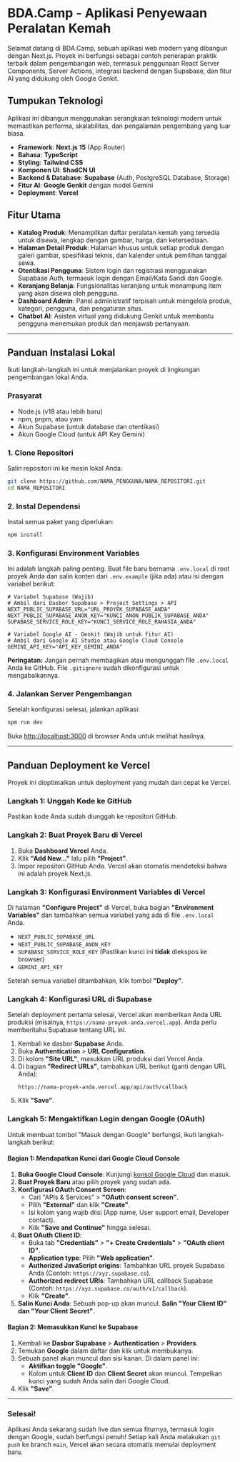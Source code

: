 
# BDA.Camp - Aplikasi Penyewaan Peralatan Kemah

Selamat datang di BDA.Camp, sebuah aplikasi web modern yang dibangun dengan Next.js. Proyek ini berfungsi sebagai contoh penerapan praktik terbaik dalam pengembangan web, termasuk penggunaan React Server Components, Server Actions, integrasi backend dengan Supabase, dan fitur AI yang didukung oleh Google Genkit.

## Tumpukan Teknologi

Aplikasi ini dibangun menggunakan serangkaian teknologi modern untuk memastikan performa, skalabilitas, dan pengalaman pengembang yang luar biasa.

-   **Framework**: **Next.js 15** (App Router)
-   **Bahasa**: **TypeScript**
-   **Styling**: **Tailwind CSS**
-   **Komponen UI**: **ShadCN UI**
-   **Backend & Database**: **Supabase** (Auth, PostgreSQL Database, Storage)
-   **Fitur AI**: **Google Genkit** dengan model Gemini
-   **Deployment**: **Vercel**

## Fitur Utama

-   **Katalog Produk**: Menampilkan daftar peralatan kemah yang tersedia untuk disewa, lengkap dengan gambar, harga, dan ketersediaan.
-   **Halaman Detail Produk**: Halaman khusus untuk setiap produk dengan galeri gambar, spesifikasi teknis, dan kalender untuk pemilihan tanggal sewa.
-   **Otentikasi Pengguna**: Sistem login dan registrasi menggunakan Supabase Auth, termasuk login dengan Email/Kata Sandi dan Google.
-   **Keranjang Belanja**: Fungsionalitas keranjang untuk menampung item yang akan disewa oleh pengguna.
-   **Dashboard Admin**: Panel administratif terpisah untuk mengelola produk, kategori, pengguna, dan pengaturan situs.
-   **Chatbot AI**: Asisten virtual yang didukung Genkit untuk membantu pengguna menemukan produk dan menjawab pertanyaan.

---

## Panduan Instalasi Lokal

Ikuti langkah-langkah ini untuk menjalankan proyek di lingkungan pengembangan lokal Anda.

### Prasyarat

-   Node.js (v18 atau lebih baru)
-   npm, pnpm, atau yarn
-   Akun Supabase (untuk database dan otentikasi)
-   Akun Google Cloud (untuk API Key Gemini)

### 1. Clone Repositori

Salin repositori ini ke mesin lokal Anda:

```bash
git clone https://github.com/NAMA_PENGGUNA/NAMA_REPOSITORI.git
cd NAMA_REPOSITORI
```

### 2. Instal Dependensi

Instal semua paket yang diperlukan:

```bash
npm install
```

### 3. Konfigurasi Environment Variables

Ini adalah langkah paling penting. Buat file baru bernama `.env.local` di root proyek Anda dan salin konten dari `.env.example` (jika ada) atau isi dengan variabel berikut:

```env
# Variabel Supabase (Wajib)
# Ambil dari Dasbor Supabase > Project Settings > API
NEXT_PUBLIC_SUPABASE_URL="URL_PROYEK_SUPABASE_ANDA"
NEXT_PUBLIC_SUPABASE_ANON_KEY="KUNCI_ANON_PUBLIK_SUPABASE_ANDA"
SUPABASE_SERVICE_ROLE_KEY="KUNCI_SERVICE_ROLE_RAHASIA_ANDA"

# Variabel Google AI - Genkit (Wajib untuk fitur AI)
# Ambil dari Google AI Studio atau Google Cloud Console
GEMINI_API_KEY="API_KEY_GEMINI_ANDA"
```

**Peringatan:** Jangan pernah membagikan atau mengunggah file `.env.local` Anda ke GitHub. File `.gitignore` sudah dikonfigurasi untuk mengabaikannya.

### 4. Jalankan Server Pengembangan

Setelah konfigurasi selesai, jalankan aplikasi:

```bash
npm run dev
```

Buka [http://localhost:3000](http://localhost:3000) di browser Anda untuk melihat hasilnya.

---

## Panduan Deployment ke Vercel

Proyek ini dioptimalkan untuk deployment yang mudah dan cepat ke Vercel.

### Langkah 1: Unggah Kode ke GitHub

Pastikan kode Anda sudah diunggah ke repositori GitHub.

### Langkah 2: Buat Proyek Baru di Vercel

1.  Buka **Dashboard Vercel** Anda.
2.  Klik **"Add New..."** lalu pilih **"Project"**.
3.  Impor repositori GitHub Anda. Vercel akan otomatis mendeteksi bahwa ini adalah proyek Next.js.

### Langkah 3: Konfigurasi Environment Variables di Vercel

Di halaman **"Configure Project"** di Vercel, buka bagian **"Environment Variables"** dan tambahkan semua variabel yang ada di file `.env.local` Anda.

-   `NEXT_PUBLIC_SUPABASE_URL`
-   `NEXT_PUBLIC_SUPABASE_ANON_KEY`
-   `SUPABASE_SERVICE_ROLE_KEY` (Pastikan kunci ini **tidak** diekspos ke browser)
-   `GEMINI_API_KEY`

Setelah semua variabel ditambahkan, klik tombol **"Deploy"**.

### Langkah 4: Konfigurasi URL di Supabase

Setelah deployment pertama selesai, Vercel akan memberikan Anda URL produksi (misalnya, `https://nama-proyek-anda.vercel.app`). Anda perlu memberitahu Supabase tentang URL ini.

1.  Kembali ke dasbor **Supabase** Anda.
2.  Buka **Authentication** > **URL Configuration**.
3.  Di kolom **"Site URL"**, masukkan URL produksi dari Vercel Anda.
4.  Di bagian **"Redirect URLs"**, tambahkan URL berikut (ganti dengan URL Anda):
    ```
    https://nama-proyek-anda.vercel.app/api/auth/callback
    ```
5.  Klik **"Save"**.

### Langkah 5: Mengaktifkan Login dengan Google (OAuth)

Untuk membuat tombol "Masuk dengan Google" berfungsi, ikuti langkah-langkah berikut:

#### Bagian 1: Mendapatkan Kunci dari Google Cloud Console

1.  **Buka Google Cloud Console**: Kunjungi [konsol Google Cloud](https://console.cloud.google.com/) dan masuk.
2.  **Buat Proyek Baru** atau pilih proyek yang sudah ada.
3.  **Konfigurasi OAuth Consent Screen**:
    *   Cari "APIs & Services" > **"OAuth consent screen"**.
    *   Pilih **"External"** dan klik **"Create"**.
    *   Isi kolom yang wajib diisi (App name, User support email, Developer contact).
    *   Klik **"Save and Continue"** hingga selesai.
4.  **Buat OAuth Client ID**:
    *   Buka tab **"Credentials"** > **"+ Create Credentials"** > **"OAuth client ID"**.
    *   **Application type**: Pilih **"Web application"**.
    *   **Authorized JavaScript origins**: Tambahkan URL proyek Supabase Anda (Contoh: `https://xyz.supabase.co`).
    *   **Authorized redirect URIs**: Tambahkan URL callback Supabase (Contoh: `https://xyz.supabase.co/auth/v1/callback`).
    *   Klik **"Create"**.
5.  **Salin Kunci Anda**: Sebuah pop-up akan muncul. **Salin "Your Client ID" dan "Your Client Secret"**.

#### Bagian 2: Memasukkan Kunci ke Supabase

1.  Kembali ke **Dasbor Supabase** > **Authentication** > **Providers**.
2.  Temukan **Google** dalam daftar dan klik untuk membukanya.
3.  Sebuah panel akan muncul dari sisi kanan. Di dalam panel ini:
    *   **Aktifkan toggle "Google"**.
    *   Kolom untuk **Client ID** dan **Client Secret** akan muncul. Tempelkan kunci yang sudah Anda salin dari Google Cloud.
4.  Klik **"Save"**.

---

### Selesai!

Aplikasi Anda sekarang sudah live dan semua fiturnya, termasuk login dengan Google, sudah berfungsi penuh! Setiap kali Anda melakukan `git push` ke branch `main`, Vercel akan secara otomatis memulai deployment baru.
